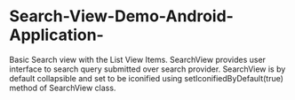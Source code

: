 # Search-View-Demo-Android-Application-
Basic Search view with the List View Items. SearchView provides user interface to search query submitted over search provider. SearchView is by default collapsible and set to be iconified using setIconifiedByDefault(true) method of SearchView class. 
